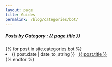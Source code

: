 ```yaml
---
layout: page
title: Guides
permalink: /blog/categories/bot/
---
```


<h5> Posts by Category : {{ page.title }} </h5>

<div class="card">
{% for post in site.categories.bot %}
 <li class="category-posts"><span>{{ post.date | date_to_string }}</span> &nbsp; <a href="{{ post.url }}">{{ post.title }}</a></li>
{% endfor %}
</div>